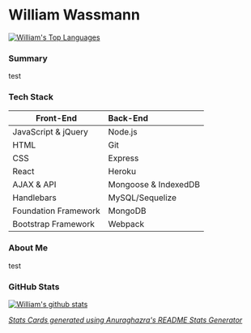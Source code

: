 # William  Wassmann 
[![William's Top Languages](https://github-readme-stats.vercel.app/api/top-langs/?username=wmwassmannn&layout=compact)](https://github.com/anuraghazra/github-readme-stats)

### Summary

test


### Tech Stack
| Front-End            | Back-End             |
| -------------------- | :------------------- |
| JavaScript & jQuery  | Node.js              |
| HTML                 | Git                  |
| CSS                  | Express              |
| React                | Heroku               |
| AJAX & API           | Mongoose & IndexedDB |
| Handlebars           | MySQL/Sequelize      |
| Foundation Framework | MongoDB              |
| Bootstrap Framework  | Webpack              |


### About Me
test

### GitHub Stats

[![William's github stats](https://github-readme-stats.vercel.app/api?username=wmwassmann&count_private=true&show_icons=true&theme=gruvbox)](https://github.com/anuraghazra/github-readme-stats)

*[Stats Cards generated using Anuraghazra's README Stats Generator](https://github.com/anuraghazra/github-readme-stats)*